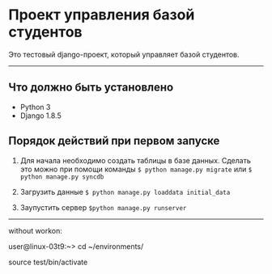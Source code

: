 Проект управления базой студентов
===================


Это тестовый django-проект, который управляет базой студентов. 

----------


Что должно быть установлено
-------------

* Python 3
* Django 1.8.5
 
 Порядок действий при первом запуске
-------------
1. Для начала необходимо создать таблицы в базе данных. Сделать это можно при помощи  команды 
  `$ python manage.py migrate` 
или 
  `$ python manage.py syncdb`

2. Загрузить данные 
  `$ python manage.py loaddata initial_data`
3. Заупустить сервер 
  `$python manage.py runserver`

-------------
without workon:

user@linux-03t9:~> cd ~/environments/

source test/bin/activate
